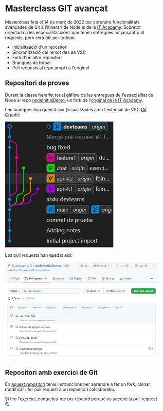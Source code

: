 # Masterclass GIT avançat

Masterclass feta el 14 de març de 2022 per aprendre funcionalitats avançades de Git a l'itinerari de Node.js de la [IT Academy](https://www.barcelonactiva.cat/es/itacademy). Sobretot  orientada a les especialitzacions que tenen entregues mitjançant pull requests, però serà útil per tothom.

- Inicialització d'un repositori
- Sincronització del remot des de VSC
- Fork d'un altre repositori
- Branques de treball
- Pull requests al repo propi i a l'original

## Repositori de proves

Durant la classe hem fet tot el gitflow de les entregues de l'especialitat de Node al repo [nodeInitialDemo](https://github.com/StratocasterO/nodeInitialDemo/), un fork de l'[original de la IT Academy](https://github.com/IT-Academy-BCN/nodeInitialDemo).

Les branques han quedat així (visualitzades amb l'extensió de VSC [Git Graph](https://marketplace.visualstudio.com/items?itemName=mhutchie.git-graph)):

![imatge de les branques del repositori de prova](nodeInitialDemo.png)

Les pull requests han quedat així:

![imatge de les pull requests fetes](pullrequests.png)

## Repositori amb exercici de Git

En [aquest repositori](https://github.com/StratocasterO/node_git_initials) teniu instruccions per aprendre a fer un fork, clonar, modificar i fer pull request a un repositori col·laboratiu.

Si feu l'exercici, contacteu-me per discord perquè us accepti la pull request 😉

